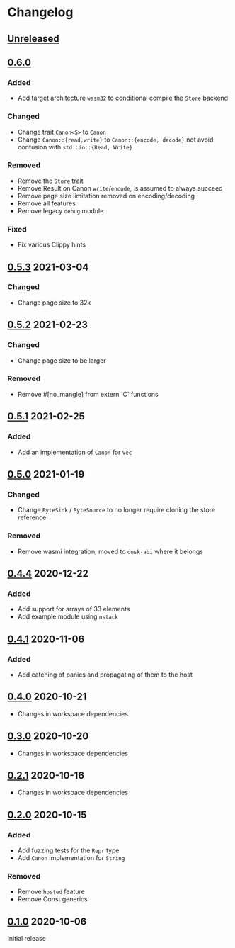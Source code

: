 # Changelog

## [Unreleased]

## [0.6.0]

### Added

- Add target architecture `wasm32` to conditional compile the `Store` backend

### Changed

- Change trait `Canon<S>` to `Canon`
- Change `Canon::{read,write}` to `Canon::{encode, decode}` not avoid confusion with `std::io::{Read, Write}`

### Removed

- Remove the `Store` trait
- Remove Result on Canon `write`/`encode`, is assumed to always succeed
- Remove page size limitation removed on encoding/decoding
- Remove all features
- Remove legacy `debug` module

### Fixed

- Fix various Clippy hints

## [0.5.3] 2021-03-04

### Changed

- Change page size to 32k

## [0.5.2] 2021-02-23

### Changed

- Change page size to be larger

### Removed

- Remove #[no_mangle] from extern 'C' functions

## [0.5.1] 2021-02-25

### Added

- Add an implementation of `Canon` for `Vec`

## [0.5.0] 2021-01-19

### Changed

- Change `ByteSink` / `ByteSource` to no longer require cloning the store reference

### Removed

- Remove wasmi integration, moved to `dusk-abi` where it belongs

## [0.4.4] 2020-12-22

### Added

- Add support for arrays of 33 elements
- Add example module using `nstack`

## [0.4.1] 2020-11-06

### Added

- Add catching of panics and propagating of them to the host

## [0.4.0] 2020-10-21

- Changes in workspace dependencies

## [0.3.0] 2020-10-20

- Changes in workspace dependencies

## [0.2.1] 2020-10-16

- Changes in workspace dependencies

## [0.2.0] 2020-10-15

### Added

- Add fuzzing tests for the `Repr` type
- Add `Canon` implementation for `String`

### Removed

- Remove `hosted` feature
- Remove Const generics

## [0.1.0] 2020-10-06

Initial release

[Unreleased]: https://github.com/dusk-network/canonicalical/compare/canonical-0.6.0...HEAD
[0.6.0]: https://github.com/dusk-network/canonicalical/compare/canonical-0.5.3...canonical-0.6.0
[0.5.3]: https://github.com/dusk-network/canonicalical/compare/canonical-0.5.2...canonical-0.5.3
[0.5.2]: https://github.com/dusk-network/canonicalical/compare/canonical-0.5.1...canonical-0.5.2
[0.5.1]: https://github.com/dusk-network/canonicalical/compare/canonical-0.5.0...canonical-0.5.1
[0.5.0]: https://github.com/dusk-network/canonicalical/compare/canonical-0.4.4...canonical-0.5.0
[0.4.4]: https://github.com/dusk-network/canonicalical/compare/canonical-0.4.1...canonical-0.4.4
[0.4.1]: https://github.com/dusk-network/canonicalical/compare/canonical-0.4.0...canonical-0.4.1
[0.4.0]: https://github.com/dusk-network/canonicalical/compare/canonical-0.3.0...canonical-0.4.0
[0.3.0]: https://github.com/dusk-network/canonicalical/compare/canonical-0.2.1...canonical-0.3.0
[0.2.1]: https://github.com/dusk-network/canonicalical/compare/canonical-0.2.0...canonical-0.2.1
[0.2.0]: https://github.com/dusk-network/canonicalical/compare/canonical-0.1.0...canonical-0.2.0
[0.1.0]: https://github.com/dusk-network/canonicalical/releases/tag/canonical-0.1.0
